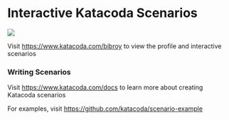 # Interactive Katacoda Scenarios

[![](http://shields.katacoda.com/katacoda/bibroy/count.svg)](https://www.katacoda.com/bibroy "Get your profile on Katacoda.com")

Visit https://www.katacoda.com/bibroy to view the profile and interactive scenarios

### Writing Scenarios
Visit https://www.katacoda.com/docs to learn more about creating Katacoda scenarios

For examples, visit https://github.com/katacoda/scenario-example
